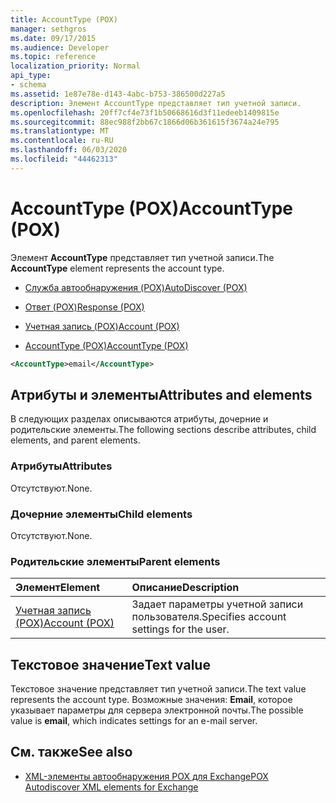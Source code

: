 ```yaml
---
title: AccountType (POX)
manager: sethgros
ms.date: 09/17/2015
ms.audience: Developer
ms.topic: reference
localization_priority: Normal
api_type:
- schema
ms.assetid: 1e87e78e-d143-4abc-b753-386500d227a5
description: Элемент AccountType представляет тип учетной записи.
ms.openlocfilehash: 20ff7cf4e73f1b50668616d3f11edeeb1409815e
ms.sourcegitcommit: 88ec988f2bb67c1866d06b361615f3674a24e795
ms.translationtype: MT
ms.contentlocale: ru-RU
ms.lasthandoff: 06/03/2020
ms.locfileid: "44462313"
---
```

# <a name="accounttype-pox"></a><span data-ttu-id="12d64-103">AccountType (POX)</span><span class="sxs-lookup"><span data-stu-id="12d64-103">AccountType (POX)</span></span>

<span data-ttu-id="12d64-104">Элемент **AccountType** представляет тип учетной записи.</span><span class="sxs-lookup"><span data-stu-id="12d64-104">The **AccountType** element represents the account type.</span></span> 
  
- [<span data-ttu-id="12d64-105">Служба автообнаружения (POX)</span><span class="sxs-lookup"><span data-stu-id="12d64-105">AutoDiscover (POX)</span></span>](autodiscover-pox.md)
  
- [<span data-ttu-id="12d64-106">Ответ (POX)</span><span class="sxs-lookup"><span data-stu-id="12d64-106">Response (POX)</span></span>](response-pox.md)
  
- [<span data-ttu-id="12d64-107">Учетная запись (POX)</span><span class="sxs-lookup"><span data-stu-id="12d64-107">Account (POX)</span></span>](account-pox.md)
  
- [<span data-ttu-id="12d64-108">AccountType (POX)</span><span class="sxs-lookup"><span data-stu-id="12d64-108">AccountType (POX)</span></span>](accounttype-pox.md)
  
```xml
<AccountType>email</AccountType>
```

## <a name="attributes-and-elements"></a><span data-ttu-id="12d64-109">Атрибуты и элементы</span><span class="sxs-lookup"><span data-stu-id="12d64-109">Attributes and elements</span></span>

<span data-ttu-id="12d64-110">В следующих разделах описываются атрибуты, дочерние и родительские элементы.</span><span class="sxs-lookup"><span data-stu-id="12d64-110">The following sections describe attributes, child elements, and parent elements.</span></span>
  
### <a name="attributes"></a><span data-ttu-id="12d64-111">Атрибуты</span><span class="sxs-lookup"><span data-stu-id="12d64-111">Attributes</span></span>

<span data-ttu-id="12d64-112">Отсутствуют.</span><span class="sxs-lookup"><span data-stu-id="12d64-112">None.</span></span>
  
### <a name="child-elements"></a><span data-ttu-id="12d64-113">Дочерние элементы</span><span class="sxs-lookup"><span data-stu-id="12d64-113">Child elements</span></span>

<span data-ttu-id="12d64-114">Отсутствуют.</span><span class="sxs-lookup"><span data-stu-id="12d64-114">None.</span></span>
  
### <a name="parent-elements"></a><span data-ttu-id="12d64-115">Родительские элементы</span><span class="sxs-lookup"><span data-stu-id="12d64-115">Parent elements</span></span>

|<span data-ttu-id="12d64-116">**Элемент**</span><span class="sxs-lookup"><span data-stu-id="12d64-116">**Element**</span></span>|<span data-ttu-id="12d64-117">**Описание**</span><span class="sxs-lookup"><span data-stu-id="12d64-117">**Description**</span></span>|
|:-----|:-----|
|[<span data-ttu-id="12d64-118">Учетная запись (POX)</span><span class="sxs-lookup"><span data-stu-id="12d64-118">Account (POX)</span></span>](account-pox.md) <br/> |<span data-ttu-id="12d64-119">Задает параметры учетной записи пользователя.</span><span class="sxs-lookup"><span data-stu-id="12d64-119">Specifies account settings for the user.</span></span>  <br/> |
   
## <a name="text-value"></a><span data-ttu-id="12d64-120">Текстовое значение</span><span class="sxs-lookup"><span data-stu-id="12d64-120">Text value</span></span>

<span data-ttu-id="12d64-121">Текстовое значение представляет тип учетной записи.</span><span class="sxs-lookup"><span data-stu-id="12d64-121">The text value represents the account type.</span></span> <span data-ttu-id="12d64-122">Возможные значения: **Email**, которое указывает параметры для сервера электронной почты.</span><span class="sxs-lookup"><span data-stu-id="12d64-122">The possible value is **email**, which indicates settings for an e-mail server.</span></span> 
  
## <a name="see-also"></a><span data-ttu-id="12d64-123">См. также</span><span class="sxs-lookup"><span data-stu-id="12d64-123">See also</span></span>

- [<span data-ttu-id="12d64-124">XML-элементы автообнаружения POX для Exchange</span><span class="sxs-lookup"><span data-stu-id="12d64-124">POX Autodiscover XML elements for Exchange</span></span>](pox-autodiscover-xml-elements-for-exchange.md)

